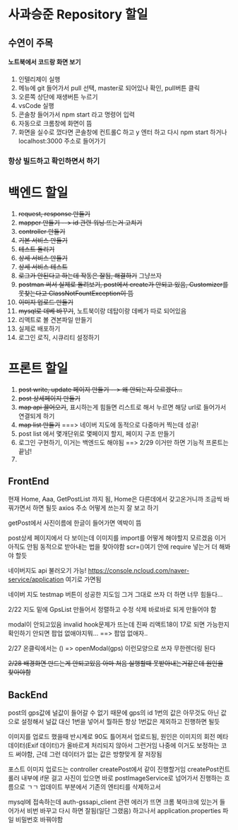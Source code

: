 # 사과승준 Repository 할일

## 수연이 주목
#### 노트북에서 코드랑 화면 보기
1. 인텔리제이 실행
2. 메뉴에 git 들어가서 pull 선택, master로 되어있나 확인, pull버튼 클릭
3. 오른쪽 상단에 재생버튼 누르기
4. vsCode 실행
5. 콘솔창 들어가서 npm start 라고 명령어 입력
6. 자동으로 크롬창에 화면이 뜸
7. 화면을 실수로 껐다면 콘솔창에 컨트롤C 하고 y 엔터 하고 다시 npm start 하거나 localhost:3000 주소로 들어가기

### 항상 빌드하고 확인하면서 하기

# 백엔드 할일
1. ~~request, response 만들기~~
2. ~~mapper 만들기 --> id 관련 워닝 뜨는거 고치기~~
3. ~~controller 만들기~~ 
4. ~~기본 서비스 만들기~~
5. ~~테스트 돌리기~~
6. ~~상세 서비스 만들기~~
7. ~~상세 서비스 테스트~~
8. ~~로그가 안된다고 하는데 작동은 잘됨, 해결하기~~ 그냥쓰자
9. ~~postman 써서 실제로 돌려보기, post에서 create가 안되고 있음, Customizer를 못찾는다고 ClassNotFountException이 뜸~~
10. ~~이미지 업로드 만들기~~
11. ~~mysql로 데베 바꾸기~~, 노트북이랑 데탑이랑 데베가 따로 되어있음
12. 리액트로 볼 견본파일 만들기 
13. 실제로 배포하기
14. 로그인 로직, 시큐리티 설정하기

# 프론트 할일
1. ~~post write, update 페이지 만들기 --> 왜 안되는지 모르겠다...~~
2. ~~post 상세페이지 만들기~~
3. ~~map api 끌어오기~~, 표시하는게 힘들면 리스트로 해서 누르면 해당 url로 들어가서 연결되게 하기
4. ~~map list 만들기~~ ===> 네이버 지도에 동적으로 다중마커 찍는데 성공!
5. post list 에서 몇개단위로 몇페이지 할지, 페이지 구조 만들기
6. 로그인 구현하기, 이거는 백엔드도 해야됨 ==> 2/29 이거만 하면 기능적 프론트는 끝남!
7. 

## FrontEnd
현재 Home, Aaa, GetPostList 까지 됨, Home은 다른데에서 갖고온거니까 조금씩 바꿔가면서 하면 될듯
axios 주소 어떻게 쓰는지 잘 보고 하기

getPost에서 사진이름에 한글이 들어가면 엑박이 뜸

post상세 페이지에서 다 보이는데 이미지를 import를 어떻게 해야할지 모르겠음
이거 아직도 안됨 동적으로 받아내는 법을 찾아야함
scr=()여기 안에 require 넣는거 더 해봐야 할듯

네이버지도 api 불러오기 가능!
https://console.ncloud.com/naver-service/application
여기로 가면됨

네이버 지도 testmap 버튼이 성공한 지도임 그거 그대로 쓰자 더 하면 너무 힘들다...

2/22
지도 밑에 GpsList 만들어서 정렬하고 수정 삭제 바로바로 되게 만들어야 함

modal이 안되고있음 invalid hook문제가 뜨는데 진짜 리액트18이 17로 되면 가능한지 확인하기
안되면 팝업 없애야지뭐... ==> 팝업 없애자..

2/27
온클릭에서는 () => openModal(gps) 이런모양으로 쓰자 무한렌더링 된다

~~2/28
배경화면 만드는게 안되고있음 아마 처음 실행할때 못받아내는거같은데 원인을 찾아야함~~


## BackEnd
post의 gps값에 널값이 들어갈 수 없기 때문에 gps의 id 1번의 값은 
아무것도 아닌 값으로 설정해서 널값 대신 1번을 넣어서 뭘하든 항상 1번값은 
제외하고 진행하면 될듯

이미지를 업로드 했을때 반시계로 90도 틀어져서 업로드됨, 원인은 이미지의 
회전 메타데이터(Exif 데이터)가 올바르게 처리되지 않아서 그런거임
나중에 이거도 보정하는 코드 써야함, 
근데 그런 데이터가 없는 값은 방향맞게 잘 저장됨

포스트 이미지 업로드는 controller createPost에서 같이 진행할거임
createPost컨트롤러 내부에 if문 걸고 사진이 있으면 바로 postImageService로
넘어가서 진행하는 흐름으로 ㄱㄱ
업데이트 부분에서 기존의 엔티티를 삭제하고서 

mysql에 접속하는데 auth-gssapi_client 관련 에러가 뜨면 크롬 북마크에 있는거
들어가서 비번 바꾸고 다시 하면 잘됨(일단 그랬음)
하고나서 application.properties 파일 비밀번호 바꿔야함

